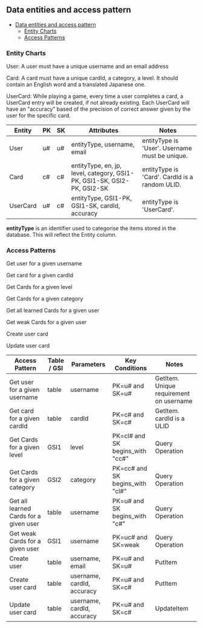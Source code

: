 ## Data entities and access pattern

- [Data entities and access pattern](#data-entities-and-access-pattern)
  - [Entity Charts](#entity-charts)
  - [Access Patterns](#access-patterns)

### Entity Charts

User: A user must have a unique username and an email address

Card: A card must have a unique cardId, a category, a level. It should contain an English word and a translated Japanese one.

UserCard: While playing a game, every time a user completes a card, a UserCard entry will be created, if not already existing. Each UserCard will have an "accuracy" based of the precision of correct answer given by the user for the specific card.

Entity       |	PK	             | SK           | Attributes                  | Notes
-------------|-------------------|--------------|-----------------------------|----------------------------------------------
User         | u#<username>      | u#<username> | entityType, username, email | entityType is 'User'. Username must be unique.
Card	       | c#<CardId>        | c#<CardId>   | entityType, en, jp, level, category, GSI1-PK, GSI1-SK, GSI2-PK, GSI2-SK | entityType is 'Card'. CardId is a random ULID.
UserCard     | u#<username>      | c#<CardId>   | entityType, GSI1-PK, GSI1-SK, cardId, accuracy | entityType is 'UserCard'.

**entityType** is an identifier used to categorise the items stored in the database. This will reflect the Entity column.

### Access Patterns


Get user for a given username

Get card for a given cardId

Get Cards for a given level

Get Cards for a given category

Get all learned Cards for a given user

Get weak Cards for a given user

Create user card

Update user card

Access Pattern                         | Table / GSI | Parameters | Key Conditions | Notes
---------------------------------------|-------------|------------|----------------|---------------------
Get user for a given username          | table | username   | PK=u#<username> and SK=u#<username>       | GetItem. Unique requirement on username
Get card for a given cardId            | table | cardId	    | PK=c#<cardId> and SK=c#<cardId>           | GetItem. cardId is a ULID
Get Cards for a given level            | GSI1  | level      | PK=cl#<level> and SK begins_with "cc#"    | Query Operation
Get Cards for a given category	       | GSI2  | category   | PK=cc#<category> and SK begins_with "cl#" | Query Operation
Get all learned Cards for a given user | table | username   | PK=u#<username> and SK begins_with "c#"   | Query Operation
Get weak Cards for a given user	       | GSI1  | username   | PK=uc#<username> and SK=weak              | Query Operation
Create user                            | table | username, email            | PK=u#<username> and SK=u#<username> | PutItem
Create user card                       | table | username, cardId, accuracy | PK=u#<username> and SK=c#<cardId>   | PutItem
Update user card                       | table | username, cardId, accuracy | PK=u#<username> and SK=c#<cardId>   | UpdateItem